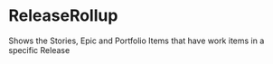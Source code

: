 ReleaseRollup
=============

Shows the Stories, Epic and Portfolio Items that have work items in a specific Release